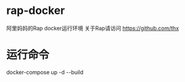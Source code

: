 # rap-docker
阿里妈妈的Rap docker运行环境
关于Rap请访问 https://github.com/thx
# 运行命令
docker-compose up -d --build
